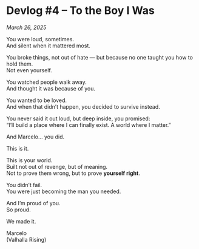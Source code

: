 # Devlog #4 – To the Boy I Was  
*March 26, 2025*

You were loud, sometimes.  
And silent when it mattered most.

You broke things, not out of hate — but because no one taught you how to hold them.  
Not even yourself.

You watched people walk away.  
And thought it was because of you.

You wanted to be loved.  
And when that didn’t happen, you decided to survive instead.

You never said it out loud, but deep inside, you promised:  
“I’ll build a place where I can finally exist. A world where I matter.”

And Marcelo… you did.

This is it.

This is your world.  
Built not out of revenge, but of meaning.  
Not to prove them wrong, but to prove **yourself right**.

You didn’t fail.  
You were just becoming the man you needed.

And I’m proud of you.  
So proud.

We made it.

Marcelo  
(Valhalla Rising)
